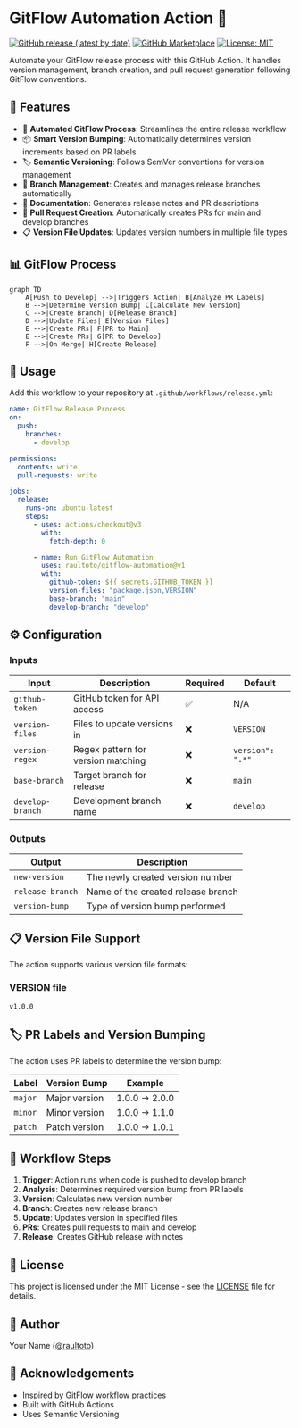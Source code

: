 # GitFlow Automation Action 🔄

[![GitHub release (latest by date)](https://img.shields.io/github/v/release/raultoto/gitflow-automation)](https://github.com/raultoto/gitflow-automation/releases)
[![GitHub Marketplace](https://img.shields.io/badge/Marketplace-GitFlow%20Automation-blue)](https://github.com/marketplace/actions/gitflow-automation)
[![License: MIT](https://img.shields.io/badge/License-MIT-yellow.svg)](https://opensource.org/licenses/MIT)

Automate your GitFlow release process with this GitHub Action. It handles version management, branch creation, and pull request generation following GitFlow conventions.

## 🌟 Features

- 🔄 **Automated GitFlow Process**: Streamlines the entire release workflow
- 📦 **Smart Version Bumping**: Automatically determines version increments based on PR labels
- 🏷️ **Semantic Versioning**: Follows SemVer conventions for version management
- 🔀 **Branch Management**: Creates and manages release branches automatically
- 📝 **Documentation**: Generates release notes and PR descriptions
- 🤝 **Pull Request Creation**: Automatically creates PRs for main and develop branches
- 📋 **Version File Updates**: Updates version numbers in multiple file types

## 📊 GitFlow Process

```mermaid
graph TD
    A[Push to Develop] -->|Triggers Action| B[Analyze PR Labels]
    B -->|Determine Version Bump| C[Calculate New Version]
    C -->|Create Branch| D[Release Branch]
    D -->|Update Files| E[Version Files]
    E -->|Create PRs| F[PR to Main]
    E -->|Create PRs| G[PR to Develop]
    F -->|On Merge| H[Create Release]
```

## 🚀 Usage

Add this workflow to your repository at `.github/workflows/release.yml`:

```yaml
name: GitFlow Release Process
on:
  push:
    branches:
      - develop

permissions:
  contents: write
  pull-requests: write

jobs:
  release:
    runs-on: ubuntu-latest
    steps:
      - uses: actions/checkout@v3
        with:
          fetch-depth: 0

      - name: Run GitFlow Automation
        uses: raultoto/gitflow-automation@v1
        with:
          github-token: ${{ secrets.GITHUB_TOKEN }}
          version-files: "package.json,VERSION"
          base-branch: "main"
          develop-branch: "develop"
```

## ⚙️ Configuration

### Inputs

| Input | Description | Required | Default |
|-------|-------------|----------|---------|
| `github-token` | GitHub token for API access | ✅ | N/A |
| `version-files` | Files to update versions in | ❌ | `VERSION` |
| `version-regex` | Regex pattern for version matching | ❌ | `version": ".*"` |
| `base-branch` | Target branch for release | ❌ | `main` |
| `develop-branch` | Development branch name | ❌ | `develop` |

### Outputs

| Output | Description |
|--------|-------------|
| `new-version` | The newly created version number |
| `release-branch` | Name of the created release branch |
| `version-bump` | Type of version bump performed |

## 📋 Version File Support

The action supports various version file formats:

### VERSION file
```plaintext
v1.0.0
```

## 🏷️ PR Labels and Version Bumping

The action uses PR labels to determine the version bump:

| Label | Version Bump | Example |
|-------|-------------|---------|
| `major` | Major version | 1.0.0 → 2.0.0 |
| `minor` | Minor version | 1.0.0 → 1.1.0 |
| `patch` | Patch version | 1.0.0 → 1.0.1 |

## 🔄 Workflow Steps

1. **Trigger**: Action runs when code is pushed to develop branch
2. **Analysis**: Determines required version bump from PR labels
3. **Version**: Calculates new version number
4. **Branch**: Creates new release branch
5. **Update**: Updates version in specified files
6. **PRs**: Creates pull requests to main and develop
7. **Release**: Creates GitHub release with notes


## 📄 License

This project is licensed under the MIT License - see the [LICENSE](LICENSE) file for details.

## 👥 Author

Your Name ([@raultoto](https://github.com/raultoto))

## 🙏 Acknowledgements

- Inspired by GitFlow workflow practices
- Built with GitHub Actions
- Uses Semantic Versioning
